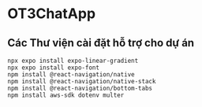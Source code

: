 # OT3ChatApp

## Các Thư viện cài đặt hỗ trợ cho dự án

    npx expo install expo-linear-gradient
    npx expo install expo-font
    npm install @react-navigation/native
    npm install @react-navigation/native-stack
    npm install @react-navigation/bottom-tabs
    npm install aws-sdk dotenv multer
